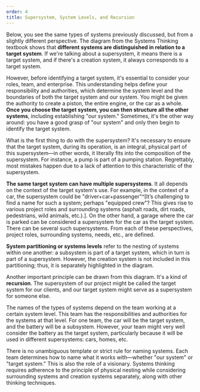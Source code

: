 ```yaml
---
order: 4
title: Supersystem, System Levels, and Recursion
---
```


Below, you see the same types of systems previously discussed, but from a slightly different perspective. The diagram from the Systems Thinking textbook shows that **different systems are distinguished in relation to a target system**. If we're talking about a supersystem, it means there is a target system, and if there's a creation system, it always corresponds to a target system.

However, before identifying a target system, it's essential to consider your roles, team, and enterprise. This understanding helps define your responsibility and authorities, which determine the system level and the boundaries of both the target system and our system. You might be given the authority to create a piston, the entire engine, or the car as a whole. **Once you choose the target system, you can then structure all the other systems**, including establishing "our system." Sometimes, it's the other way around: you have a good grasp of "our system" and only then begin to identify the target system.

What is the first thing to do with the supersystem? It's necessary to ensure that the target system, during its operation, is an integral, physical part of this supersystem—in other words, it literally fits into the composition of the supersystem. For instance, a pump is part of a pumping station. Regrettably, most mistakes happen due to a lack of attention to this characteristic of the supersystem.

**The same target system can have multiple supersystems**. It all depends on the context of the target system's use. For example, in the context of a car, the supersystem could be "driver+car+passenger"^[It’s challenging to find a name for such a system; perhaps "equipped crew"? This gives rise to various project roles and surrounding systems (asphalt roads, dirt roads, pedestrians, wild animals, etc.).]. On the other hand, a garage where the car is parked can be considered a supersystem for the car as the target system. There can be several such supersystems. From each of these perspectives, project roles, surrounding systems, needs, etc., are defined.

**System partitioning or systems levels** refer to the nesting of systems within one another: a subsystem is part of a target system, which in turn is part of a supersystem. However, the creation system is not included in this partitioning; thus, it is separately highlighted in the diagram.

Another important principle can be drawn from this diagram. It's a kind of **recursion**. The supersystem of our project might be called the target system for our clients, and our target system might serve as a supersystem for someone else.

The names of the types of systems depend on the team working at a certain system level. This team has the responsibilities and authorities for the systems at that level. For one team, the car will be the target system, and the battery will be a subsystem. However, your team might very well consider the battery as the target system, particularly because it will be used in different supersystems: cars, homes, etc.

There is no unambiguous template or strict rule for naming systems. Each team determines how to name what it works with—whether "our system" or "target system." This is also the role of a visionary. Systems thinking requires adherence to the principle of physical nesting while considering surrounding systems and creation systems separately, along with other thinking techniques.